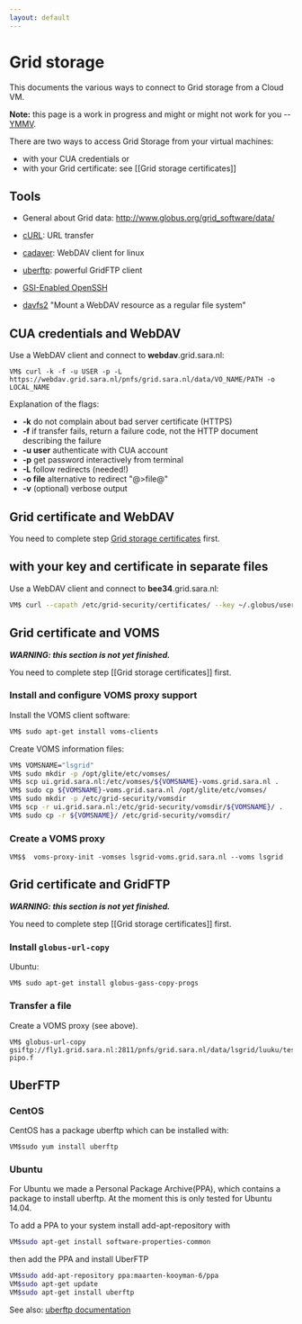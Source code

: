 ```yaml
---
layout: default
---
```

# Grid storage

This documents the various ways to connect to Grid storage from a Cloud VM. 

**Note:** this page is a work in progress and might or might not work for you -- [YMMV](http://en.wiktionary.org/wiki/your_mileage_may_vary).

There are two ways to access Grid Storage from your virtual machines:
* with your CUA credentials or 
* with your Grid certificate: see [[Grid storage certificates]]

## Tools

* General about Grid data: http://www.globus.org/grid_software/data/

* [cURL](http://linuxcommand.org/man_pages/curl1.html): URL transfer
* [cadaver](http://www.webdav.org/cadaver): WebDAV client for linux
* [uberftp](https://github.com/JasonAlt/UberFTP): powerful GridFTP client
* [GSI-Enabled OpenSSH](http://grid.ncsa.illinois.edu/ssh/)
* [davfs2](http://savannah.nongnu.org/projects/davfs2) "Mount a WebDAV resource as a regular file system"

## CUA credentials and WebDAV

Use a WebDAV client and connect to **webdav**.grid.sara.nl:
```
VM$ curl -k -f -u USER -p -L https://webdav.grid.sara.nl/pnfs/grid.sara.nl/data/VO_NAME/PATH -o LOCAL_NAME
```
Explanation of the flags:

* **-k** do not complain about bad server certificate (HTTPS)
* **-f** if transfer fails, return a failure code, not the HTTP document describing the failure
* **-u user** authenticate with CUA account
* **-p** get password interactively from terminal
* **-L** follow redirects (needed!)
* **-o file** alternative to redirect "@>file@"
* **-v** (optional) verbose output

## Grid certificate and WebDAV

You need to complete step [Grid storage certificates](grid-storage-certificates) first.

## with your key and certificate in separate files

Use a WebDAV client and connect to **bee34**.grid.sara.nl:
``` bash
VM$ curl --capath /etc/grid-security/certificates/ --key ~/.globus/userkey.pem --cert ~/.globus/usercert.pem -L https://bee34.grid.sara.nl/pnfs/grid.sara.nl/data/VO_NAME/PATH -o LOCAL_NAME
```

## Grid certificate and VOMS

**_WARNING: this section is not yet finished._**

You need to complete step [[Grid storage certificates]] first.

### Install and configure VOMS proxy support

Install the VOMS client software:
```bash
VM$ sudo apt-get install voms-clients
```

Create VOMS information files:
```bash
VM$ VOMSNAME="lsgrid"
VM$ sudo mkdir -p /opt/glite/etc/vomses/
VM$ scp ui.grid.sara.nl:/etc/vomses/${VOMSNAME}-voms.grid.sara.nl .
VM$ sudo cp ${VOMSNAME}-voms.grid.sara.nl /opt/glite/etc/vomses/
VM$ sudo mkdir -p /etc/grid-security/vomsdir
VM$ scp -r ui.grid.sara.nl:/etc/grid-security/vomsdir/${VOMSNAME}/ .
VM$ sudo cp -r ${VOMSNAME}/ /etc/grid-security/vomsdir/
```

### Create a VOMS proxy

```
VM$$  voms-proxy-init -vomses lsgrid-voms.grid.sara.nl --voms lsgrid
```


## Grid certificate and GridFTP

**_WARNING: this section is not yet finished._**

You need to complete step [[Grid storage certificates]] first.

### Install `globus-url-copy`

Ubuntu:
```
VM$ sudo apt-get install globus-gass-copy-progs
```

### Transfer a file

Create a VOMS proxy (see above).

```
VM$ globus-url-copy gsiftp://fly1.grid.sara.nl:2811/pnfs/grid.sara.nl/data/lsgrid/luuku/testfile pipo.f
```

## UberFTP

### CentOS

CentOS has a package uberftp which can be installed with:
```
VM$sudo yum install uberftp
```

### Ubuntu

For Ubuntu we made a Personal Package Archive(PPA), which contains a package to install uberftp. At the moment this is only tested for Ubuntu 14.04.

To add a PPA to your system install add-apt-repository with
```sh
VM$sudo apt-get install software-properties-common
```
then add the PPA and install UberFTP

```sh
VM$sudo add-apt-repository ppa:maarten-kooyman-6/ppa
VM$sudo apt-get update
VM$sudo apt-get install uberftp 
```

See also: [uberftp documentation](https://github.com/JasonAlt/UberFTP/wiki/User-Guide)